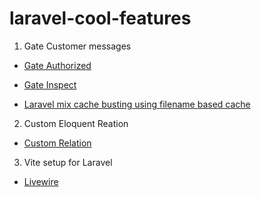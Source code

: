 # laravel-cool-features

1. Gate Customer messages

 * [Gate Authorized](gate-authorize.php)

 * [Gate Inspect](gate-inspect.php)
 * [Laravel mix cache busting using filename based cache](laravel-mix-filename-versioning.md)

2. Custom Eloquent Reation
 * [Custom Relation](/Relation)
 
3. Vite setup for Laravel
 * [Livewire](/livewire/vite.config.js)
